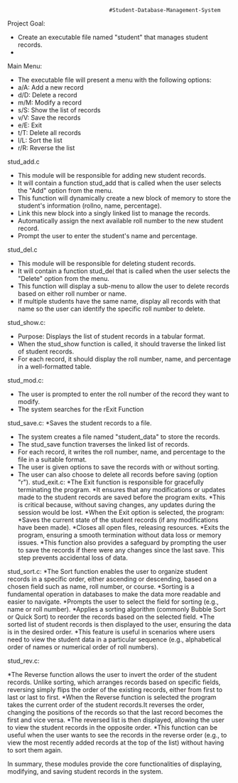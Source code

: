                                     #Student-Database-Management-System
Project Goal:
   * Create an executable file named "student" that manages student records.
   *      
Main Menu:
   * The executable file will present a menu with the following options:
   * a/A: Add a new record
   * d/D: Delete a record
   * m/M: Modify a record
   * s/S: Show the list of records
   * v/V: Save the records
   * e/E: Exit
   * t/T: Delete all records
   * l/L: Sort the list
   * r/R: Reverse the list
     
stud_add.c 
   * This module will be responsible for adding new student records.
   * It will contain a function stud_add that is called when the user selects the "Add" option from the menu.
   * This function will dynamically create a new block of memory to store the student's information (rollno, name, percentage).
   * Link this new block into a singly linked list to manage the records.
   * Automatically assign the next available roll number to the new student record.
   * Prompt the user to enter the student's name and percentage.
     
stud_del.c
   * This module will be responsible for deleting student records.
   * It will contain a function stud_del that is called when the user selects the "Delete" option from the menu.
   * This function will display a sub-menu to allow the user to delete records based on either roll number or name.
   * If multiple students have the same name, display all records with that name so the user can identify the specific roll number to delete.

stud_show.c:
   * Purpose: Displays the list of student records in a tabular format.
   * When the stud_show function is called, it should traverse the linked list of student records.
   * For each record, it should display the roll number, name, and percentage in a well-formatted table.
     
stud_mod.c:
   * The user is prompted to enter the roll number of the record they want to modify.
   * The system searches for the rExit Function
     
stud_save.c:
   *Saves the student records to a file.
   * The system creates a file named "student_data" to store the records.
   * The stud_save function traverses the linked list of records.
   * For each record, it writes the roll number, name, and percentage to the file in a suitable format.
   * The user is given options to save the records with or without sorting.
   * The user can also choose to delete all records before saving (option "r").
stud_exit.c:
   *The Exit function is responsible for gracefully terminating the program.
   *It ensures that any modifications or updates made to the student records are saved before the program exits.
   *This is critical because, without saving changes, any updates during the session would be lost.
   *When the Exit option is selected, the program:
   *Saves the current state of the student records (if any modifications have been made).
   *Closes all open files, releasing resources.
   *Exits the program, ensuring a smooth termination without data loss or memory issues.
   *This function also provides a safeguard by prompting the user to save the records if there were any changes since the last save. This step prevents accidental loss of data.

stud_sort.c:
   *The Sort function enables the user to organize student records in a specific order, either ascending or descending, based on a chosen field such as name, roll number, or course. 
   *Sorting is a fundamental operation in databases to make the data more readable and easier to navigate.
   *Prompts the user to select the field for sorting (e.g., name or roll number).
   *Applies a sorting algorithm (commonly Bubble Sort or Quick Sort) to reorder the records based on the selected field.
   *The sorted list of student records is then displayed to the user, ensuring the data is in the desired order.
   *This feature is useful in scenarios where users need to view the student data in a particular sequence (e.g., alphabetical order of names or numerical order of roll numbers).

stud_rev.c:

   *The Reverse function allows the user to invert the order of the student records. Unlike sorting, which arranges records based on specific fields, reversing simply flips the order of the existing records, either from first to last or last to first.
   *When the Reverse function is selected the program takes the current order of the student records.It reverses the order, changing the positions of the records so that the last record becomes the first and vice versa.
   *The reversed list is then displayed, allowing the user to view the student records in the opposite order.
   *This function can be useful when the user wants to see the records in the reverse order (e.g., to view the most recently added records at the top of the list) without having to sort them again.
     
In summary, these modules provide the core functionalities of displaying, modifying, and saving student records in the system.
